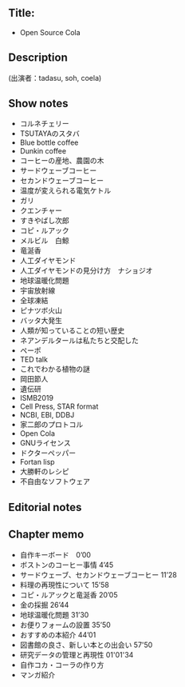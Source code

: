 ## Title: 
-  Open Source Cola

## Description
(出演者：tadasu, soh, coela)

## Show notes
- コルネチェリー
- TSUTAYAのスタバ
- Blue bottle coffee
- Dunkin coffee
- コーヒーの産地、農園の木
- サードウェーブコーヒー
- セカンドウェーブコーヒー
- 温度が変えられる電気ケトル
- ガリ
- クエンチャー
- すきやばし次郎
- コピ・ルアック
- メルビル　白鯨
- 竜涎香
- 人工ダイヤモンド
- 人工ダイヤモンドの見分け方　ナショジオ
- 地球温暖化問題
- 宇宙放射線
- 全球凍結
- ピナツボ火山
- バッタ大発生
- 人類が知っていることの短い歴史
- ネアンデルタールは私たちと交配した
- ペーポ
- TED talk
- これでわかる植物の謎
- 岡田節人
- 遺伝研
- ISMB2019
- Cell Press, STAR format
- NCBI, EBI, DDBJ
- 家二郎のプロトコル
- Open Cola
- GNUライセンス
- ドクターペッパー
- Fortan lisp
- 大勝軒のレシピ
- 不自由なソフトウェア

## Editorial notes

## Chapter memo
- 自作キーボード　0’00
- ボストンのコーヒー事情 4’45
- サードウェーブ、セカンドウェーブコーヒー 11’28
- 料理の再現性について 15’58
- コピ・ルアックと竜涎香 20’05
- 金の採掘 26’44
- 地球温暖化問題 31’30
- お便りフォームの設置 35’50
- おすすめの本紹介 44’01
- 図書館の良さ、新しい本との出会い 57'50
- 研究データの管理と再現性 01'01'34
- 自作コカ・コーラの作り方 
- マンガ紹介 

